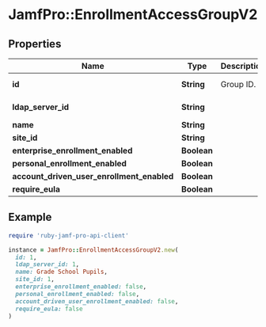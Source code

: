 # JamfPro::EnrollmentAccessGroupV2

## Properties

| Name | Type | Description | Notes |
| ---- | ---- | ----------- | ----- |
| **id** | **String** | Group ID. | [optional][readonly] |
| **ldap_server_id** | **String** |  | [optional][readonly] |
| **name** | **String** |  | [optional] |
| **site_id** | **String** |  | [optional] |
| **enterprise_enrollment_enabled** | **Boolean** |  | [optional] |
| **personal_enrollment_enabled** | **Boolean** |  | [optional] |
| **account_driven_user_enrollment_enabled** | **Boolean** |  | [optional] |
| **require_eula** | **Boolean** |  | [optional] |

## Example

```ruby
require 'ruby-jamf-pro-api-client'

instance = JamfPro::EnrollmentAccessGroupV2.new(
  id: 1,
  ldap_server_id: 1,
  name: Grade School Pupils,
  site_id: 1,
  enterprise_enrollment_enabled: false,
  personal_enrollment_enabled: false,
  account_driven_user_enrollment_enabled: false,
  require_eula: false
)
```

